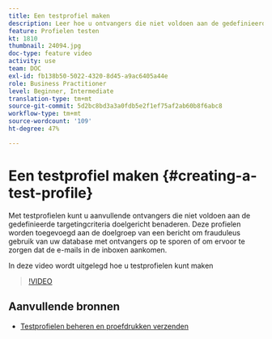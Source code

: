 ```yaml
---
title: Een testprofiel maken
description: Leer hoe u ontvangers die niet voldoen aan de gedefinieerde doelcriteria kunt aanwijzen om frauduleus gebruik van uw database voor ontvangers te detecteren of om ervoor te zorgen dat de e-mails in de Postvakken aankomen.
feature: Profielen testen
kt: 1810
thumbnail: 24094.jpg
doc-type: feature video
activity: use
team: DOC
exl-id: fb138b50-5022-4320-8d45-a9ac6405a44e
role: Business Practitioner
level: Beginner, Intermediate
translation-type: tm+mt
source-git-commit: 5d2bc8bd3a3a0fdb5e2f1ef75af2ab60b8f6abc8
workflow-type: tm+mt
source-wordcount: '109'
ht-degree: 47%

---
```


# Een testprofiel maken {#creating-a-test-profile}

Met testprofielen kunt u aanvullende ontvangers die niet voldoen aan de gedefinieerde targetingcriteria doelgericht benaderen. Deze profielen worden toegevoegd aan de doelgroep van een bericht om frauduleus gebruik van uw database met ontvangers op te sporen of om ervoor te zorgen dat de e-mails in de inboxen aankomen.

In deze video wordt uitgelegd hoe u testprofielen kunt maken

>[!VIDEO](https://video.tv.adobe.com/v/24094?quality=12)

## Aanvullende bronnen

* [Testprofielen beheren en proefdrukken verzenden](https://docs.adobe.com/content/help/en/campaign-standard/using/testing-and-sending/preparing-and-testing-messages/managing-test-profiles-and-sending-proofs.html)
